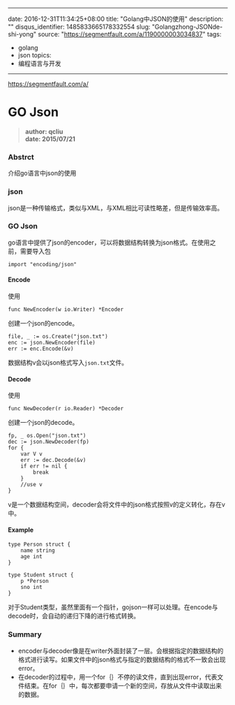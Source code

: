 
---
date: 2016-12-31T11:34:25+08:00
title: "Golang中JSON的使用"
description: ""
disqus_identifier: 1485833665178332554
slug: "Golangzhong-JSONde-shi-yong"
source: "https://segmentfault.com/a/1190000003034837"
tags: 
- golang 
- json 
topics:
- 编程语言与开发
---

https://segmentfault.com/a/

GO Json
=======

> **author: qcliu**\
> **date: 2015/07/21**

### Abstrct

介绍go语言中json的使用

### json

json是一种传输格式，类似与XML，与XML相比可读性略差，但是传输效率高。

### GO Json

go语言中提供了json的encoder，可以将数据结构转换为json格式。在使用之前，需要导入包

    import "encoding/json"

#### Encode

使用

    func NewEncoder(w io.Writer) *Encoder

创建一个json的encode。

    file, _ := os.Create("json.txt")
    enc := json.NewEncoder(file)
    err := enc.Encode(&v)

数据结构v会以json格式写入`json.txt`文件。

#### Decode

使用

    func NewDecoder(r io.Reader) *Decoder

创建一个json的decode。

    fp, _ os.Open("json.txt")
    dec := json.NewDecoder(fp)
    for {
        var V v
        err := dec.Decode(&v)
        if err != nil {
            break
        }
        //use v
    }

v是一个数据结构空间，decoder会将文件中的json格式按照v的定义转化，存在v中。

#### Example

    type Person struct {
        name string
        age int
    }

    type Student struct {
        p *Person
        sno int
    }

对于Student类型，虽然里面有一个指针，gojson一样可以处理。在encode与decode时，会自动的递归下降的进行格式转换。

### Summary

-   encoder与decoder像是在writer外面封装了一层。会根据指定的数据结构的格式进行读写。如果文件中的json格式与指定的数据结构的格式不一致会出现error。
-   在decoder的过程中，用一个for｛｝不停的读文件，直到出现error，代表文件结束。在for｛｝中，每次都要申请一个新的空间，存放从文件中读取出来的数据。


